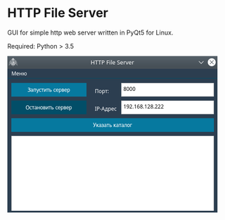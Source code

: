 # HTTP File Server
GUI for simple http web server written in PyQt5 for Linux.

Required: Python > 3.5

![img.png](assets/img.png)
